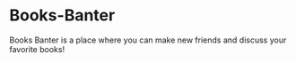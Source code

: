 # Books-Banter
Books Banter is a place where you can make new friends and discuss your favorite books!
